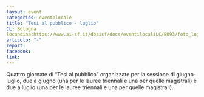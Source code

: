 ```yaml
---
layout: event
categories: eventolocale
title: "Tesi al pubblico - luglio"
CL: Bologna
locandina:https://www.ai-sf.it/dbaisf/docs/eventilocaliLC/BO93/foto_luglio.jpg
articolo: "-"
report:
facebook: 
link: 
---
```

Quattro giornate di “Tesi al pubblico” organizzate per la sessione di giugno-luglio, due a giugno (una per le lauree triennali e una per quelle magistrali) e due a luglio (una per le lauree triennali e una per quelle magistrali).
